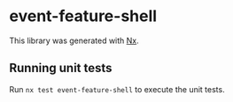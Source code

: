 # event-feature-shell

This library was generated with [Nx](https://nx.dev).

## Running unit tests

Run `nx test event-feature-shell` to execute the unit tests.
